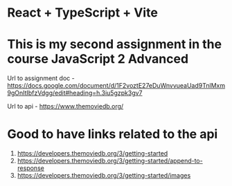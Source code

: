 # React + TypeScript + Vite

# This is my second assignment in the course JavaScript 2 Advanced

Url to assignment doc - https://docs.google.com/document/d/1F2voztE27eDuWnvvueaUad9TnlMxm9gOnItIbfzVdgg/edit#heading=h.3iu5gzpk3gv7

Url to api - https://www.themoviedb.org/

# Good to have links related to the api

1. https://developers.themoviedb.org/3/getting-started
2. https://developers.themoviedb.org/3/getting-started/append-to-response
3. https://developers.themoviedb.org/3/getting-started/images
